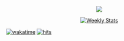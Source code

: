 <!-- ### Hi there 👋 -->

<!--
**daddygi/daddygi** is a ✨ _special_ ✨ repository because its `README.md` (this file) appears on your GitHub profile.

Here are some ideas to get you started:

- 🔭 I’m currently working on ...
- 🌱 I’m currently learning ...
- 👯 I’m looking to collaborate on ...
- 🤔 I’m looking for help with ...
- 💬 Ask me about ...
- 📫 How to reach me: ...
- 😄 Pronouns: ...
- ⚡ Fun fact: ...
-->

<div align="center">
  <a href="https://discord.com/users/398845309209542656"><img src="https://lanyard-profile-readme.vercel.app/api/398845309209542656"/></a>

  <br/>

  <a href="https://wakatime.com/@daddygi" target="_blank"><img alt="Weekly Stats" src="https://github-readme-stats.vercel.app/api/wakatime?username=daddygi&border_radius=10px&theme=dark&bg_color=1f1f1f&border_color=1f1f1f&icon_color=58a6ff&show_icons=true&custom_title=Weekly%20Stats"></a>  

</div>

<a href="https://wakatime.com/@9f325613-0cb7-48a1-889b-55420eb849ce"><img alt="wakatime" src="https://wakatime.com/badge/user/9f325613-0cb7-48a1-889b-55420eb849ce.svg"></a>
<a href="https://hits.link"><img alt="hits" src="https://hits.link/hits?url=https://github.com/daddygi&bgLeft=444444&bgRight=575fff&label=visits"></a>
